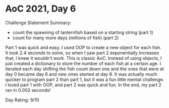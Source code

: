 # AoC 2021, Day 6

Challenge Statement Summary:
  - count the spawning of lanternfish based on a starting string (part 1)
  - count for many more days (millions of fish) (part 2)

Part 1 was quick and easy. I used OOP to create a new object for each fish. It took 2.4 seconds to solve, so
when I saw part 2 exponentially increases that, I knew it wouldn't work. This is classic AoC. Instead of using
objects, I just created a dictionary to store the number of each fish at a certain age. I iterated each day
shifting the fish count down one and the ones that were at day 0 became day 6 and new ones started at day 8.
It was actually much quicker to program part 2 than part 1, but it was a fun little mental challenge. I loved
part 1 with OOP, and part 2 was quick and fun. In the end, my part 2 ran in 0.002 seconds!

Day Rating: 9/10
